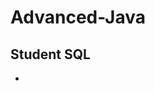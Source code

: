 # Advanced-Java

## Student SQL
<ul><li><a href = "https://github.com/Sabari-rv/Advanced-Java/blob/main/Student_SQL/src/student_sql/Student_SQL.java"></li></ul>